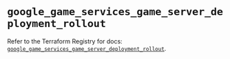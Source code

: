 # `google_game_services_game_server_deployment_rollout`

Refer to the Terraform Registry for docs: [`google_game_services_game_server_deployment_rollout`](https://registry.terraform.io/providers/drfaust92/google/4.16.4/docs/resources/game_services_game_server_deployment_rollout).
